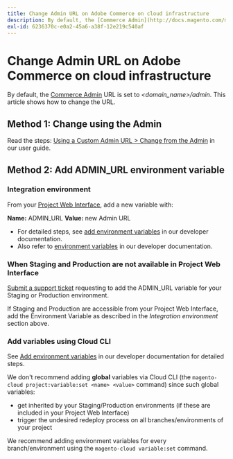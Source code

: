 ```yaml
---
title: Change Admin URL on Adobe Commerce on cloud infrastructure
description: By default, the [Commerce Admin](http://docs.magento.com/m2/ee/user_guide/stores/admin.html) URL is set to *&lt;domain\_name&gt;/admin*. This article shows how to change the URL.
exl-id: 6236370c-e0a2-45a6-a38f-12e219c540af
---
```

# Change Admin URL on Adobe Commerce on cloud infrastructure

By default, the [Commerce Admin](http://docs.magento.com/m2/ee/user_guide/stores/admin.html) URL is set to *<domain\_name>/admin*. This article shows how to change the URL.

## Method 1: Change using the Admin

Read the steps: [Using a Custom Admin URL > Change from the Admin](http://docs.magento.com/m2/ee/user_guide/stores/store-urls-custom-admin.html) in our user guide.

## Method 2: Add ADMIN\_URL environment variable

### Integration environment

From your [Project Web Interface](http://devdocs.magento.com/guides/v2.2/cloud/project/project-webint-basic.html), add a new variable with:

 **Name:** ADMIN\_URL **Value:** new Admin URL

* For detailed steps, see [add environment variables](http://devdocs.magento.com/guides/v2.2/cloud/project/project-webint-basic.html#env) in our developer documentation.
* Also refer to [environment variables](http://devdocs.magento.com/guides/v2.2/cloud/env/environment-vars_magento.html) in our developer documentation.

### When Staging and Production are not available in Project Web Interface

 [Submit a support ticket](/help/help-center-guide/help-center/magento-help-center-user-guide.md#submit-ticket) requesting to add the ADMIN\_URL variable for your Staging or Production environment.

If Staging and Production are accessible from your Project Web Interface, add the Environment Variable as described in the *Integration environment* section above.

### Add variables using Cloud CLI

See [Add environment variables](http://devdocs.magento.com/guides/v2.2/cloud/env/environment-vars_magento.html#addvariables) in our developer documentation for detailed steps.

We don't recommend adding **global** variables via Cloud CLI (the `magento-cloud project:variable:set <name> <value>` command) since such global variables:

* get inherited by your Staging/Production environments (if these are included in your Project Web Interface)
* trigger the undesired redeploy process on all branches/environments of your project

We recommend adding environment variables for every branch/environment using the `magento-cloud variable:set` command.
